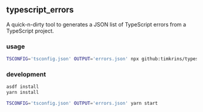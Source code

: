 ## typescript_errors

A quick-n-dirty tool to generates a JSON list of TypeScript errors from a TypeScript project.

### usage

```sh
TSCONFIG='tsconfig.json' OUTPUT='errors.json' npx github:timkrins/typescript_errors#release
```

### development

```sh
asdf install
yarn install

TSCONFIG='tsconfig.json' OUTPUT='errors.json' yarn start
```
